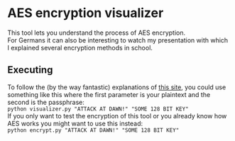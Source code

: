 # AES encryption visualizer
This tool lets you understand the process of AES encryption.  
For Germans it can also be interesting to watch my presentation with which I explained several encryption methods in school.
  
## Executing
To follow the (by the way fantastic) explanations of [this site](http://www.moserware.com/2009/09/stick-figure-guide-to-advanced.html),
you could use something like this where the first parameter is your plaintext and the second is the passphrase:  
`python visualizer.py "ATTACK AT DAWN!" "SOME 128 BIT KEY"`  
If you only want to test the encryption of this tool or you already know how AES works you might want to use this instead:  
`python encrypt.py "ATTACK AT DAWN!" "SOME 128 BIT KEY"`  